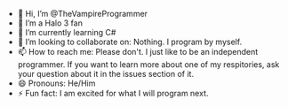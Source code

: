 - 👋 Hi, I’m @TheVampireProgrammer
- 👀 I’m a Halo 3 fan
- 🌱 I’m currently learning C#
- 💞️ I’m looking to collaborate on: Nothing. I program by myself.
- 📫 How to reach me: Please don't. I just like to be an independent programmer. If you want to learn more about one of my respitories, ask your question about it in the issues section of it.
- 😄 Pronouns: He/Him
- ⚡ Fun fact: I am excited for what I will program next.
